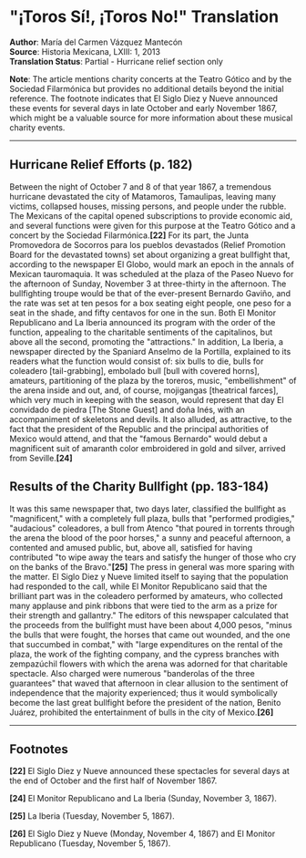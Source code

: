 # "¡Toros Sí!, ¡Toros No!" Translation

**Author**: María del Carmen Vázquez Mantecón\
**Source**: Historia Mexicana, LXIII: 1, 2013\
**Translation Status**: Partial - Hurricane relief section only

**Note**: The article mentions charity concerts at the Teatro Gótico and by the Sociedad Filarmónica but provides no additional details beyond the initial reference. The footnote indicates that El Siglo Diez y Nueve announced these events for several days in late October and early November 1867, which might be a valuable source for more information about these musical charity events.

---

## Hurricane Relief Efforts (p. 182)

Between the night of October 7 and 8 of that year 1867, a tremendous hurricane devastated the city of Matamoros, Tamaulipas, leaving many victims, collapsed houses, missing persons, and people under the rubble. The Mexicans of the capital opened subscriptions to provide economic aid, and several functions were given for this purpose at the Teatro Gótico and a concert by the Sociedad Filarmónica.**\[22\]** For its part, the Junta Promovedora de Socorros para los pueblos devastados (Relief Promotion Board for the devastated towns) set about organizing a great bullfight that, according to the newspaper El Globo, would mark an epoch in the annals of Mexican tauromaquia. It was scheduled at the plaza of the Paseo Nuevo for the afternoon of Sunday, November 3 at three-thirty in the afternoon. The bullfighting troupe would be that of the ever-present Bernardo Gaviño, and the rate was set at ten pesos for a box seating eight people, one peso for a seat in the shade, and fifty centavos for one in the sun. Both El Monitor Republicano and La Iberia announced its program with the order of the function, appealing to the charitable sentiments of the capitalinos, but above all the second, promoting the "attractions." In addition, La Iberia, a newspaper directed by the Spaniard Anselmo de la Portilla, explained to its readers what the function would consist of: six bulls to die, bulls for coleadero \[tail-grabbing\], embolado bull \[bull with covered horns\], amateurs, partitioning of the plaza by the toreros, music, "embellishment" of the arena inside and out, and, of course, mojigangas \[theatrical farces\], which very much in keeping with the season, would represent that day El convidado de piedra \[The Stone Guest\] and doña Inés, with an accompaniment of skeletons and devils. It also alluded, as attractive, to the fact that the president of the Republic and the principal authorities of Mexico would attend, and that the "famous Bernardo" would debut a magnificent suit of amaranth color embroidered in gold and silver, arrived from Seville.**\[24\]**

## Results of the Charity Bullfight (pp. 183-184)

It was this same newspaper that, two days later, classified the bullfight as "magnificent," with a completely full plaza, bulls that "performed prodigies," "audacious" coleadores, a bull from Atenco "that poured in torrents through the arena the blood of the poor horses," a sunny and peaceful afternoon, a contented and amused public, but, above all, satisfied for having contributed "to wipe away the tears and satisfy the hunger of those who cry on the banks of the Bravo."**\[25\]** The press in general was more sparing with the matter. El Siglo Diez y Nueve limited itself to saying that the population had responded to the call, while El Monitor Republicano said that the brilliant part was in the coleadero performed by amateurs, who collected many applause and pink ribbons that were tied to the arm as a prize for their strength and gallantry." The editors of this newspaper calculated that the proceeds from the bullfight must have been about 4,000 pesos, "minus the bulls that were fought, the horses that came out wounded, and the one that succumbed in combat," with "large expenditures on the rental of the plaza, the work of the fighting company, and the cypress branches with zempazúchil flowers with which the arena was adorned for that charitable spectacle. Also charged were numerous "banderolas of the three guarantees" that waved that afternoon in clear allusion to the sentiment of independence that the majority experienced; thus it would symbolically become the last great bullfight before the president of the nation, Benito Juárez, prohibited the entertainment of bulls in the city of Mexico.**\[26\]**

---

## Footnotes

**\[22\]** El Siglo Diez y Nueve announced these spectacles for several days at the end of October and the first half of November 1867.

**\[24\]** El Monitor Republicano and La Iberia (Sunday, November 3, 1867).

**\[25\]** La Iberia (Tuesday, November 5, 1867).

**\[26\]** El Siglo Diez y Nueve (Monday, November 4, 1867) and El Monitor Republicano (Tuesday, November 5, 1867).